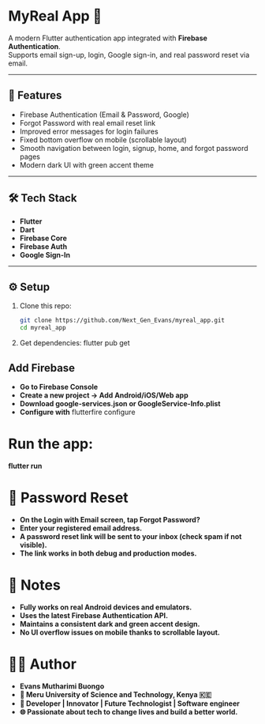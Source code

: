 # MyReal App 💚

A modern Flutter authentication app integrated with **Firebase Authentication**.  
Supports email sign-up, login, Google sign-in, and real password reset via email.

---

## 🚀 Features
- Firebase Authentication (Email & Password, Google)
- Forgot Password with real email reset link
- Improved error messages for login failures
- Fixed bottom overflow on mobile (scrollable layout)
- Smooth navigation between login, signup, home, and forgot password pages
- Modern dark UI with green accent theme

---

## 🛠️ Tech Stack
- **Flutter**
- **Dart**
- **Firebase Core**
- **Firebase Auth**
- **Google Sign-In**

---

## ⚙️ Setup
1. Clone this repo:
   ```bash
   git clone https://github.com/Next_Gen_Evans/myreal_app.git
   cd myreal_app

2. Get dependencies:
flutter pub get

## Add Firebase
- **Go to Firebase Console**
- **Create a new project → Add Android/iOS/Web app**
- **Download google-services.json or GoogleService-Info.plist**
- **Configure with**
   flutterfire configure

# Run the app:
   **flutter run**

# 🔐 Password Reset
- **On the Login with Email screen, tap Forgot Password?**
- **Enter your registered email address.**
- **A password reset link will be sent to your inbox (check spam if not visible).**
- **The link works in both debug and production modes.**

# 🧠 Notes
- **Fully works on real Android devices and emulators.**
- **Uses the latest Firebase Authentication API.**
- **Maintains a consistent dark and green accent design.**
- **No UI overflow issues on mobile thanks to scrollable layout.**

# 👨‍💻 Author
- **Evans Mutharimi Buongo**
- **📍 Meru University of Science and Technology, Kenya 🇰🇪**
- **💼 Developer | Innovator | Future Technologist | Software engineer**
- **🌐 Passionate about tech to change lives and build a better world.**
